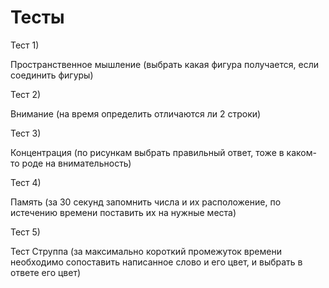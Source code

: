<h1>Тесты</h1>

<div class="test">
    <p class="test-number">Тест 1)</p>
    <p>Пространственное мышление (выбрать какая фигура получается, если соединить фигуры)</p>
</div>

<div class="test">
    <p class="test-number">Тест 2)</p>
    <p>Внимание (на время определить отличаются ли 2 строки)</p>
</div>

<div class="test">
    <p class="test-number">Тест 3)</p>
    <p>Концентрация (по рисункам выбрать правильный ответ, тоже в каком-то роде на внимательность)</p>
</div>

<div class="test">
    <p class="test-number">Тест 4)</p>
    <p>Память (за 30 секунд запомнить числа и их расположение, по истечению времени поставить их на нужные места)</p>
</div>

<div class="test">
    <p class="test-number">Тест 5)</p>
    <p>Тест Струппа (за максимально короткий промежуток времени необходимо сопоставить написанное слово и его цвет, и выбрать в ответе его цвет)</p>
</div>

</body>
</html>
